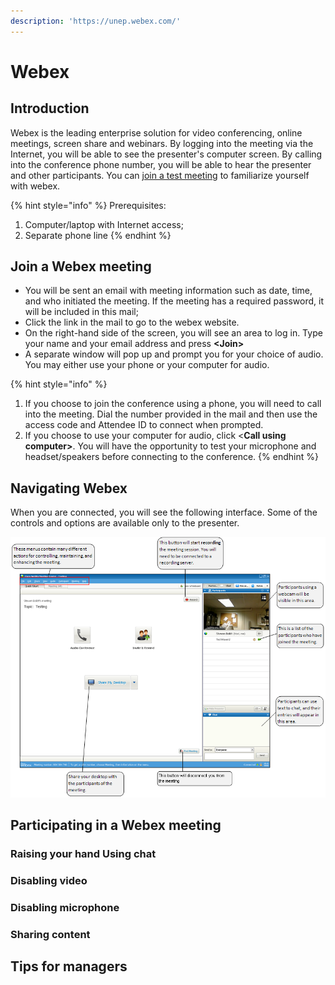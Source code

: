 ```yaml
---
description: 'https://unep.webex.com/'
---
```


# Webex

## Introduction

Webex is the leading enterprise solution for video conferencing, online meetings, screen share and webinars. By logging into the meeting via the Internet, you will be able to see the presenter's computer screen.  By calling into the conference phone number, you will be able to hear the presenter and other participants. You can [join a test meeting](https://www.webex.com/test-meeting.html/) to familiarize yourself with webex.

{% hint style="info" %}
Prerequisites:

1. Computer/laptop with Internet access;
2. Separate phone line
{% endhint %}





## Join a Webex meeting

* You will be sent an email with meeting information such as date, time, and who initiated the meeting. If the meeting has a required password, it will be included in this mail;
* Click the link in the mail to go to the webex website.
* On the right-hand side of the screen, you will see an area to log in. Type your name and your email address and press **&lt;Join&gt;**
* A separate window will pop up and prompt you for your choice of audio. You may either use your phone or your computer for audio.

{% hint style="info" %}
1. If you choose to join the conference using a phone, you will need to call into the meeting. Dial the number provided in the mail and then use the access code and Attendee ID to connect when prompted.
2. If you choose to use your computer for audio, click &lt;**Call using computer&gt;**. You will have the opportunity to test your microphone and headset/speakers before connecting to the conference.
{% endhint %}

 



## Navigating Webex

When you are connected, you will see the following interface. Some of the controls and options are available only to the presenter.

![Webex Interface](../.gitbook/assets/webex.png)



 

## Participating in a Webex meeting

### Raising your hand Using chat

### Disabling video

### Disabling microphone

### Sharing content

## Tips for managers

